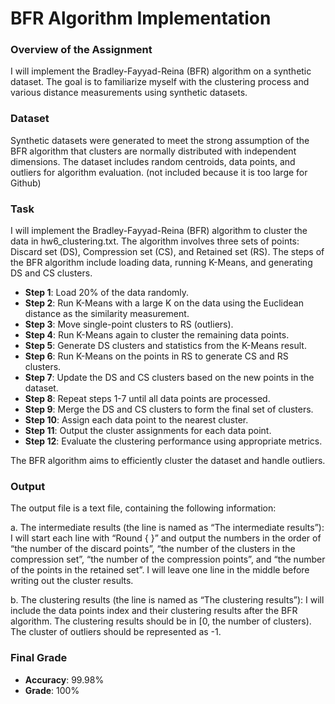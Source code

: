 # BFR Algorithm Implementation

### Overview of the Assignment
I will implement the Bradley-Fayyad-Reina (BFR) algorithm on a synthetic dataset. The goal is to familiarize myself with the clustering process and various distance measurements using synthetic datasets.

### Dataset
Synthetic datasets were generated to meet the strong assumption of the BFR algorithm that clusters are normally distributed with independent dimensions. The dataset includes random centroids, data points, and outliers for algorithm evaluation. (not included because it is too large for Github)

### Task 
I will implement the Bradley-Fayyad-Reina (BFR) algorithm to cluster the data in hw6_clustering.txt. The algorithm involves three sets of points: Discard set (DS), Compression set (CS), and Retained set (RS). The steps of the BFR algorithm include loading data, running K-Means, and generating DS and CS clusters.

   - **Step 1**: Load 20% of the data randomly.
   - **Step 2**: Run K-Means with a large K on the data using the Euclidean distance as the similarity measurement.
   - **Step 3**: Move single-point clusters to RS (outliers).
   - **Step 4**: Run K-Means again to cluster the remaining data points.
   - **Step 5**: Generate DS clusters and statistics from the K-Means result.
   - **Step 6**: Run K-Means on the points in RS to generate CS and RS clusters.
   - **Step 7**: Update the DS and CS clusters based on the new points in the dataset.
   - **Step 8**: Repeat steps 1-7 until all data points are processed.
   - **Step 9**: Merge the DS and CS clusters to form the final set of clusters.
   - **Step 10**: Assign each data point to the nearest cluster.
   - **Step 11**: Output the cluster assignments for each data point.
   - **Step 12**: Evaluate the clustering performance using appropriate metrics.

The BFR algorithm aims to efficiently cluster the dataset and handle outliers.

### Output
The output file is a text file, containing the following information:

a. The intermediate results (the line is named as “The intermediate results”):
I will start each line with “Round { }” and output the numbers in the order of “the number of the discard points”, “the number of the clusters in the compression set”, “the number of the compression points”, and “the number of the points in the retained set”. I will leave one line in the middle before writing out the cluster results.

b. The clustering results (the line is named as “The clustering results”):
I will include the data points index and their clustering results after the BFR algorithm. The clustering results should be in [0, the number of clusters). The cluster of outliers should be represented as -1.

### Final Grade
- **Accuracy**: 99.98%
- **Grade**: 100%

